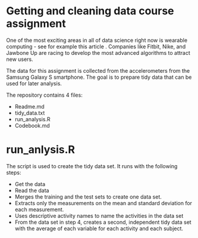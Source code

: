 # Getting and cleaning data course assignment

One of the most exciting areas in all of data science right now is wearable computing - see for example this article . Companies like Fitbit, Nike, and Jawbone Up are racing to develop the most advanced algorithms to attract new users.

The data for this assignment is collected from the accelerometers from the Samsung Galaxy S smartphone. The goal is to prepare tidy data that can be used for later analysis.

The repository contains 4 files:

  - Readme.md
  - tidy_data.txt
  - run_analysis.R
  - Codebook.md

# run_anlysis.R

The script is used to create the tidy data set. It runs with the following steps:

  - Get the data
  - Read the data
  - Merges the training and the test sets to create one data set.
  - Extracts only the measurements on the mean and standard deviation for each measurement.
  - Uses descriptive activity names to name the activities in the data set
  - From the data set in step 4, creates a second, independent tidy data set with the average of each variable for each activity and each subject.
